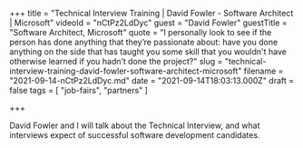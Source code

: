 +++
title = "Technical Interview Training | David Fowler - Software Architect | Microsoft"
videoId = "nCtPz2LdDyc"
guest = "David Fowler"
guestTitle = "Software Architect, Microsoft"
quote = "I personally look to see if the person has done anything that they’re passionate about: have you done anything on the side that has taught you some skill that you wouldn't have otherwise learned if you hadn’t done the project?"
slug = "technical-interview-training-david-fowler-software-architect-microsoft"
filename = "2021-09-14-nCtPz2LdDyc.md"
date = "2021-09-14T18:03:13.000Z"
draft = false
tags = [ "job-fairs", "partners" ]

+++

David Fowler and I will talk about the Technical Interview, and what interviews expect of successful software development candidates.
